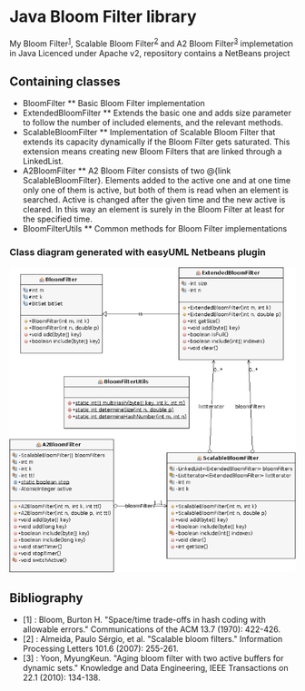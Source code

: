 # Java Bloom Filter library
My Bloom Filter<sup>[1](#fn1)</sup>, Scalable Bloom Filter<sup>[2](#fn2)</sup> and A2 Bloom Filter<sup>[3](#fn3)</sup> implemetation in Java 
Licenced under Apache v2, repository contains a NetBeans project

## Containing classes
* BloomFilter
** Basic Bloom Filter implementation
* ExtendedBloomFilter
** Extends the basic one and adds size parameter to follow the number of included elements, and the relevant methods.
* ScalableBloomFilter
** Implementation of Scalable Bloom Filter that extends its capacity dynamically if the Bloom Filter gets saturated. This extension means creating new Bloom Filters that are linked through a LinkedList.
* A2BloomFilter
** A2 Bloom Filter consists of two @{link ScalableBloomFilter}. Elements added to the active one and at one time only one of them is active, but both of them is read when an element is searched. Active is changed after the given time and the new active is cleared. In this way an element is surely in the Bloom Filter at least for the specified time.
* BloomFilterUtils
** Common methods for Bloom Filter implementations

### Class diagram generated with easyUML Netbeans plugin
![Bloom Filter library UML Class diagram](/markdown/easyUML.png "Bloom Filter library UML Class diagram")

## Bibliography
- <a name="fn1">[1] </a>: Bloom, Burton H. "Space/time trade-offs in hash coding with allowable errors." Communications of the ACM 13.7 (1970): 422-426.
-  <a name="fn2">[2] </a>: Almeida, Paulo Sérgio, et al. "Scalable bloom filters." Information Processing Letters 101.6 (2007): 255-261.
-  <a name="fn3">[3] </a>: Yoon, MyungKeun. "Aging bloom filter with two active buffers for dynamic sets." Knowledge and Data Engineering, IEEE Transactions on 22.1 (2010): 134-138.
